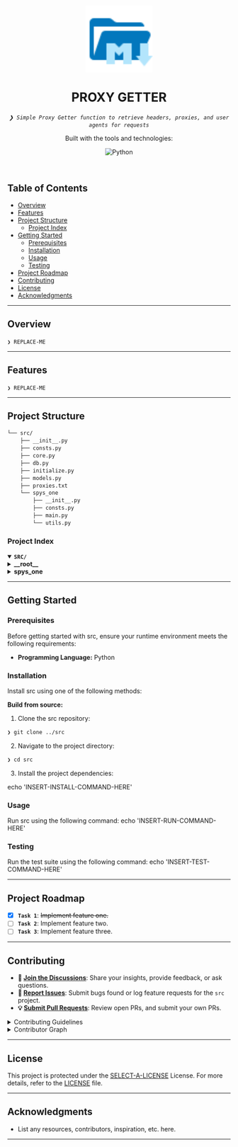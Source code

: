 <p align="center">
    <img src="https://raw.githubusercontent.com/PKief/vscode-material-icon-theme/ec559a9f6bfd399b82bb44393651661b08aaf7ba/icons/folder-markdown-open.svg" align="center" width="30%">
</p>
<p align="center"><h1 align="center">PROXY GETTER</h1></p>
<p align="center">
	<em><code>❯ Simple Proxy Getter function to retrieve headers, proxies, and user agents for requests</code></em>
</p>
<p align="center">
	<!-- local repository, no metadata badges. --></p>
<p align="center">Built with the tools and technologies:</p>
<p align="center">
	<img src="https://img.shields.io/badge/Python-3776AB.svg?style=default&logo=Python&logoColor=white" alt="Python">
</p>
<br>

##  Table of Contents

- [ Overview](#-overview)
- [ Features](#-features)
- [ Project Structure](#-project-structure)
  - [ Project Index](#-project-index)
- [ Getting Started](#-getting-started)
  - [ Prerequisites](#-prerequisites)
  - [ Installation](#-installation)
  - [ Usage](#-usage)
  - [ Testing](#-testing)
- [ Project Roadmap](#-project-roadmap)
- [ Contributing](#-contributing)
- [ License](#-license)
- [ Acknowledgments](#-acknowledgments)

---

##  Overview

<code>❯ REPLACE-ME</code>

---

##  Features

<code>❯ REPLACE-ME</code>

---

##  Project Structure

```sh
└── src/
    ├── __init__.py
    ├── consts.py
    ├── core.py
    ├── db.py
    ├── initialize.py
    ├── models.py
    ├── proxies.txt
    └── spys_one
        ├── __init__.py
        ├── consts.py
        ├── main.py
        └── utils.py
```


###  Project Index
<details open>
	<summary><b><code>SRC/</code></b></summary>
	<details> <!-- __root__ Submodule -->
		<summary><b>__root__</b></summary>
		<blockquote>
			<table>
			<tr>
				<td><b><a href='src/blob/master/consts.py'>consts.py</a></b></td>
				<td><code>❯ REPLACE-ME</code></td>
			</tr>
			<tr>
				<td><b><a href='src/blob/master/core.py'>core.py</a></b></td>
				<td><code>❯ REPLACE-ME</code></td>
			</tr>
			<tr>
				<td><b><a href='src/blob/master/db.py'>db.py</a></b></td>
				<td><code>❯ REPLACE-ME</code></td>
			</tr>
			<tr>
				<td><b><a href='src/blob/master/initialize.py'>initialize.py</a></b></td>
				<td><code>❯ REPLACE-ME</code></td>
			</tr>
			<tr>
				<td><b><a href='src/blob/master/models.py'>models.py</a></b></td>
				<td><code>❯ REPLACE-ME</code></td>
			</tr>
			<tr>
				<td><b><a href='src/blob/master/proxies.txt'>proxies.txt</a></b></td>
				<td><code>❯ REPLACE-ME</code></td>
			</tr>
			</table>
		</blockquote>
	</details>
	<details> <!-- spys_one Submodule -->
		<summary><b>spys_one</b></summary>
		<blockquote>
			<table>
			<tr>
				<td><b><a href='src/blob/master/spys_one\consts.py'>consts.py</a></b></td>
				<td><code>❯ REPLACE-ME</code></td>
			</tr>
			<tr>
				<td><b><a href='src/blob/master/spys_one\main.py'>main.py</a></b></td>
				<td><code>❯ REPLACE-ME</code></td>
			</tr>
			<tr>
				<td><b><a href='src/blob/master/spys_one\utils.py'>utils.py</a></b></td>
				<td><code>❯ REPLACE-ME</code></td>
			</tr>
			</table>
		</blockquote>
	</details>
</details>

---
##  Getting Started

###  Prerequisites

Before getting started with src, ensure your runtime environment meets the following requirements:

- **Programming Language:** Python


###  Installation

Install src using one of the following methods:

**Build from source:**

1. Clone the src repository:
```sh
❯ git clone ../src
```

2. Navigate to the project directory:
```sh
❯ cd src
```

3. Install the project dependencies:

echo 'INSERT-INSTALL-COMMAND-HERE'



###  Usage
Run src using the following command:
echo 'INSERT-RUN-COMMAND-HERE'

###  Testing
Run the test suite using the following command:
echo 'INSERT-TEST-COMMAND-HERE'

---
##  Project Roadmap

- [X] **`Task 1`**: <strike>Implement feature one.</strike>
- [ ] **`Task 2`**: Implement feature two.
- [ ] **`Task 3`**: Implement feature three.

---

##  Contributing

- **💬 [Join the Discussions](https://LOCAL//src/discussions)**: Share your insights, provide feedback, or ask questions.
- **🐛 [Report Issues](https://LOCAL//src/issues)**: Submit bugs found or log feature requests for the `src` project.
- **💡 [Submit Pull Requests](https://LOCAL//src/blob/main/CONTRIBUTING.md)**: Review open PRs, and submit your own PRs.

<details closed>
<summary>Contributing Guidelines</summary>

1. **Fork the Repository**: Start by forking the project repository to your LOCAL account.
2. **Clone Locally**: Clone the forked repository to your local machine using a git client.
   ```sh
   git clone src
   ```
3. **Create a New Branch**: Always work on a new branch, giving it a descriptive name.
   ```sh
   git checkout -b new-feature-x
   ```
4. **Make Your Changes**: Develop and test your changes locally.
5. **Commit Your Changes**: Commit with a clear message describing your updates.
   ```sh
   git commit -m 'Implemented new feature x.'
   ```
6. **Push to LOCAL**: Push the changes to your forked repository.
   ```sh
   git push origin new-feature-x
   ```
7. **Submit a Pull Request**: Create a PR against the original project repository. Clearly describe the changes and their motivations.
8. **Review**: Once your PR is reviewed and approved, it will be merged into the main branch. Congratulations on your contribution!
</details>

<details closed>
<summary>Contributor Graph</summary>
<br>
<p align="left">
   <a href="https://LOCAL{//src/}graphs/contributors">
      <img src="https://contrib.rocks/image?repo=/src">
   </a>
</p>
</details>

---

##  License

This project is protected under the [SELECT-A-LICENSE](https://choosealicense.com/licenses) License. For more details, refer to the [LICENSE](https://choosealicense.com/licenses/) file.

---

##  Acknowledgments

- List any resources, contributors, inspiration, etc. here.

---
